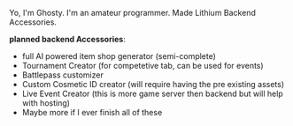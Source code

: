 Yo, I'm Ghosty. I'm an amateur programmer. Made Lithium Backend Accessories.

**planned backend Accessories**:
- full AI powered item shop generator (semi-complete)
- Tournament Creator (for competetive tab, can be used for events)
- Battlepass customizer
- Custom Cosmetic ID creator (will require having the pre existing assets)
- Live Event Creator (this is more game server then backend but will help with hosting)
- Maybe more if I ever finish all of these
